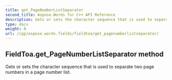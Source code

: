 ```yaml
---
title: get_PageNumberListSeparator
second_title: Aspose.Words for C++ API Reference
description: Gets or sets the character sequence that is used to separate two page numbers in a page number list. 
type: docs
weight: 0
url: /cpp/aspose.words.fields/fieldtoa/get_pagenumberlistseparator/
---
```

## FieldToa.get_PageNumberListSeparator method


Gets or sets the character sequence that is used to separate two page numbers in a page number list.


